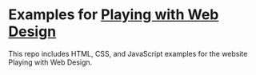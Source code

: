 # Examples for [Playing with Web Design](https://playingwithwebdesign.com)

This repo includes HTML, CSS, and JavaScript examples for the website Playing with Web Design.

